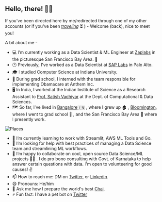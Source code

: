 ## Hello, there! 🖖🏼

If you've been directed here by me/redirected through one of my other accounts (*or* if you've been [*traveling*](https://media3.giphy.com/media/xUOxfbQ47hDoRLeZji/giphy.gif) ⏳ ) -  Welcome (back), nice to meet you! 

A bit about me -

- 💻 I’m currently working as a Data Scientist & ML Engineer at [Zaplabs](https://www.youtube.com/watch?v=mIWpbIKS7FE) in the picturesque San Francisco Bay Area. 🌁 
- 🕒 Previously, I've worked as a Data Scientist at [SAP Labs](https://www.youtube.com/watch?v=4ftF5kpBKj0) in Palo Alto.
- 🎓 I studied Computer Science at Indiana University. 
- 🎒 During grad school, I interned with the team responsible for implementing Obamacare at Anthem Inc. 
- 🖥️ In India, I worked at the Indian Institute of Science as a Research Assistant to [Prof. Satish Vadhiyar](http://cds.iisc.ac.in/faculty/vss/) at the Dept. of Computational & Data Sciences. 
- 🗺️ So far, I've lived in [Bangalore](youtube.com/watch?v=c8CkE1gWVz0)🇮🇳 , where I grew up 🏠 , [Bloomington](https://www.youtube.com/watch?v=QhYBx761jWQ), where I went to grad school 🏫 , and the San Francisco Bay Area 🌉 where I presently work.

![Places](https://pruthvishetty.com/wp-content/uploads/2020/07/places-scaled.jpg)

- 🌱 I’m currently learning to work with Streamlit, AWS ML Tools and Go.
- 🤔  I’m looking for help with best practices of managing a Data Science team and streamlining ML workflows.
- 👯  I’m happy to collaborate on cool, open source Data Science/ML projects 🤙🏼 . I do pro bono consulting with Govt. of Karnataka to help answer certain questions with data. I'm open to volunteering for good causes! :v:
- 📫  How to reach me: DM on [Twitter](https://twitter.com/pruthvishetty), or [Linkedin](https://www.linkedin.com/in/pruthvishetty/).
- 😄  Pronouns: He/him
- 💬  Ask me how I prepare the world's best [Chai](https://en.wikipedia.org/wiki/Masala_chai).
-  ⚡  Fun fact: I have a pet bot on [Twitter](https://twitter.com/jarvis_tweets)




